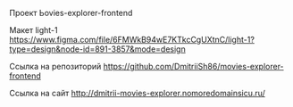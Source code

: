 Проект Ьovies-explorer-frontend

Макет light-1 https://www.figma.com/file/6FMWkB94wE7KTkcCgUXtnC/light-1?type=design&node-id=891-3857&mode=design

Ссылка на репозиторий https://github.com/DmitriiSh86/movies-explorer-frontend

Ссылка на сайт http://dmitrii-movies-explorer.nomoredomainsicu.ru/